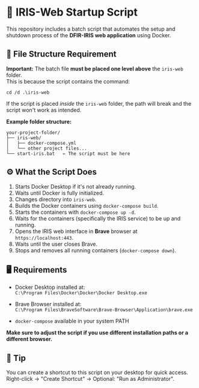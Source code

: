 # 🚀 IRIS-Web Startup Script

This repository includes a batch script that automates the setup and shutdown process of the **DFIR-IRIS web application** using Docker.

## 📂 File Structure Requirement

**Important:** The batch file **must be placed one level above** the `iris-web` folder.  
This is because the script contains the command:

`cd /d .\iris-web`

If the script is placed *inside* the `iris-web` folder, the path will break and the script won't work as intended.

**Example folder structure:**

```
your-project-folder/
├── iris-web/
│   ├── docker-compose.yml
│   └── other project files...
└── start-iris.bat   ← The script must be here
```

## ⚙️ What the Script Does

1. Starts Docker Desktop if it's not already running.  
2. Waits until Docker is fully initialized.  
3. Changes directory into `iris-web`.  
4. Builds the Docker containers using `docker-compose build`.  
5. Starts the containers with `docker-compose up -d`.  
6. Waits for the containers (specifically the IRIS service) to be up and running.  
7. Opens the IRIS web interface in **Brave** browser at `https://localhost:443`.  
8. Waits until the user closes Brave.  
9. Stops and removes all running containers (`docker-compose down`).

## 🖥️ Requirements

- Docker Desktop installed at:  
  `C:\Program Files\Docker\Docker\Docker Desktop.exe`

- Brave Browser installed at:  
  `C:\Program Files\BraveSoftware\Brave-Browser\Application\brave.exe`

- `docker-compose` available in your system PATH

**Make sure to adjust the script if you use different installation paths or a different browser.**

## 📌 Tip

You can create a shortcut to this script on your desktop for quick access.  
Right-click → "Create Shortcut" → Optional: "Run as Administrator".
